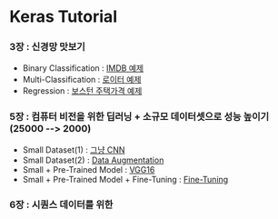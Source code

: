 # Keras Tutorial

### 3장 : 신경망 맛보기
  - Binary Classification : [IMDB 예제](https://github.com/Junhojuno/keras-tutorial/blob/master/03_binary_classification.ipynb)
  - Multi-Classification : [로이터 예제](https://github.com/Junhojuno/keras-tutorial/blob/master/03_multiclass_classification.ipynb)
  - Regression : [보스턴 주택가격 예제](https://github.com/Junhojuno/keras-tutorial/blob/master/03_regression.ipynb)
  
### 5장 : 컴퓨터 비전을 위한 딥러닝 + 소규모 데이터셋으로 성능 높이기(25000 --> 2000)
  - Small Dataset(1) : [그냥 CNN](https://github.com/Junhojuno/keras-tutorial/blob/master/05_Convnet_with_small_data.ipynb)
  - Small Dataset(2) : [Data Augmentation](https://github.com/Junhojuno/keras-tustorial/blob/master/05_Convnet_with_small_data_2.ipynb)
  - Small + Pre-Trained Model : [VGG16](https://github.com/Junhojuno/keras-tutorial/blob/master/05_pretrained_network(VGG16).ipynb)
  - Small + Pre-Trained Model + Fine-Tuning : [Fine-Tuning](https://github.com/Junhojuno/keras-tutorial/blob/master/05_fine_tuning.ipynb)
  
### 6장 : 시퀀스 데이터를 위한 
